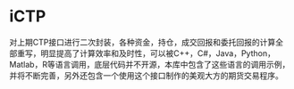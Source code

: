 # iCTP
对上期CTP接口进行二次封装，各种资金，持仓，成交回报和委托回报的计算全部重写，明显提高了计算效率和及时性，可以被C++，C#，Java，Python，Matlab，R等语言调用，底层代码并不开源，本库中包含了这些语言的调用示例，并将不断完善，另外还包含一个使用这个接口制作的美观大方的期货交易程序。
